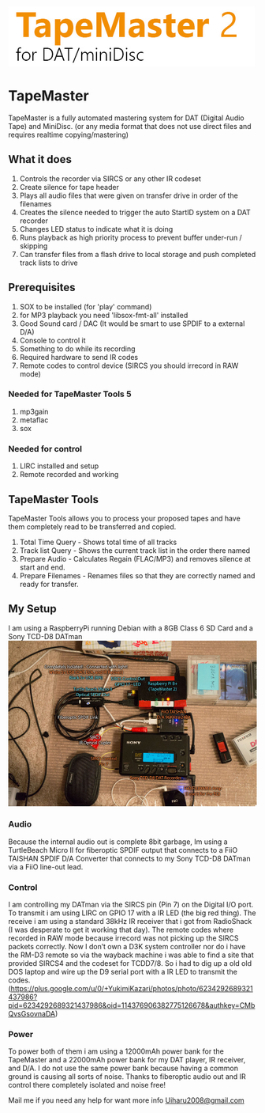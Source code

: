 ![My image](https://github.com/UiharuKazari2008/TapeMaster/blob/master/img/TapeMaster.jpg)
# TapeMaster
TapeMaster is a fully automated mastering system for DAT (Digital Audio Tape) and MiniDisc. (or any media format that does not use direct files and requires realtime copying/mastering)

## What it does
1. Controls the recorder via SIRCS or any other IR codeset
2. Create silence for tape header
3. Plays all audio files that were given on transfer drive in order of the filenames
4. Creates the silence needed to trigger the auto StartID system on a DAT recorder
5. Changes LED status to indicate what it is doing
6. Runs playback as high priority process to prevent buffer under-run / skipping
7. Can transfer files from a flash drive to local storage and push completed track lists to drive

## Prerequisites
1. SOX to be installed (for 'play' command)
2. for MP3 playback you need 'libsox-fmt-all' installed
3. Good Sound card / DAC (It would be smart to use SPDIF to a external D/A)
4. Console to control it
5. Something to do while its recording
6. Required hardware to send IR codes
7. Remote codes to control device (SIRCS you should irrecord in RAW mode)
### Needed for TapeMaster Tools 5
1. mp3gain
2. metaflac
3. sox
### Needed for control
1. LIRC installed and setup
2. Remote recorded and working

## TapeMaster Tools
TapeMaster Tools allows you to process your proposed tapes and have them completely read to be transferred and copied.
1. Total Time Query - Shows total time of all tracks
2. Track list Query - Shows the current track list in the order there named
3. Prepare Audio - Calculates Regain (FLAC/MP3) and removes silence at start and end.
4. Prepare Filenames - Renames files so that they are correctly named and ready for transfer.

## My Setup
I am using a RaspberryPi running Debian with a 8GB Class 6 SD Card and a Sony TCD-D8 DATman
![My image](https://github.com/UiharuKazari2008/TapeMaster/blob/master/img/setup.jpg)
### Audio
Because the internal audio out is complete 8bit garbage, Im using a TurtleBeach Micro II for fiberoptic SPDIF output that connects to a FiiO TAISHAN SPDIF D/A Converter that connects to my Sony TCD-D8 DATman via a FiiO line-out lead.
### Control
I am controlling my DATman via the SIRCS pin (Pin 7) on the Digital I/O port. To transmit i am using LIRC on GPIO 17 with a IR LED (the big red thing). The receive i am using a standard 38kHz IR receiver that i got from RadioShack (I was desperate to get it working that day). The remote codes where recorded in RAW mode because irrecord was not picking up the SIRCS packets correctly. Now I don’t own a D3K system controller nor do i have the RM-D3 remote so via the wayback machine i was able to find a site that provided SIRCS4 and the codeset for TCDD7/8. So i had to dig up a old old DOS laptop and wire up the D9 serial port with a IR LED to transmit the codes. (https://plus.google.com/u/0/+YukimiKazari/photos/photo/6234292689321437986?pid=6234292689321437986&oid=114376906382775126678&authkey=CMbQvsGsovnaDA)
### Power
To power both of them i am using a 12000mAh power bank for the TapeMaster and a 22000mAh power bank for my DAT player, IR receiver, and D/A. I do not use the same power bank because having a common ground is causing all sorts of noise. Thanks to fiberoptic audio out and IR control there completely isolated and noise free!

Mail me if you need any help for want more info Uiharu2008@gmail.com